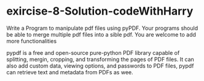 # exircise-8-Solution-codeWithHarry
Write a Program to manipulate pdf files using pyPDF. Your programs should be able to merge multiple pdf files into a sible pdf. You are welcome to add more functionalities

pypdf is a free and open-source pure-python PDF library capable of splitting, mergin, cropping, and transforming the pages of PDF files. It can also add custom data, viewing options, and passwords to PDF files, pypdf can retrieve text and metadata from PDFs as wee.
